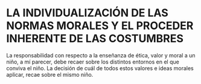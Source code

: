 # LA INDIVIDUALIZACIÓN DE LAS NORMAS MORALES Y EL PROCEDER INHERENTE DE LAS COSTUMBRES

La responsabilidad con respecto a la enseñanza de ética, valor y moral a un niño, a mí parecer, debe recaer sobre los distintos entornos en el que conviva el niño. La decisión de cuál de todos estos valores e ideas morales aplicar, recae sobre el mismo niño. 
